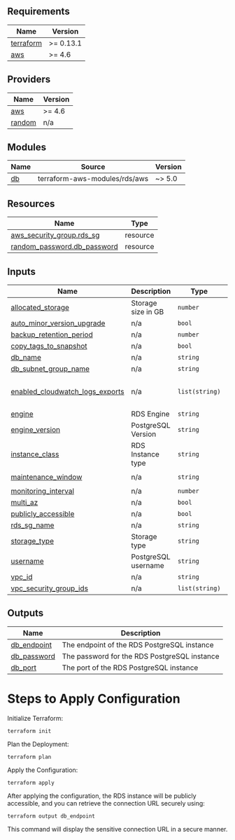 <!-- BEGIN_TF_DOCS -->
## Requirements

| Name | Version |
|------|---------|
| <a name="requirement_terraform"></a> [terraform](#requirement\_terraform) | >= 0.13.1 |
| <a name="requirement_aws"></a> [aws](#requirement\_aws) | >= 4.6 |

## Providers

| Name | Version |
|------|---------|
| <a name="provider_aws"></a> [aws](#provider\_aws) | >= 4.6 |
| <a name="provider_random"></a> [random](#provider\_random) | n/a |

## Modules

| Name | Source | Version |
|------|--------|---------|
| <a name="module_db"></a> [db](#module\_db) | terraform-aws-modules/rds/aws | ~> 5.0 |

## Resources

| Name | Type |
|------|------|
| [aws_security_group.rds_sg](https://registry.terraform.io/providers/hashicorp/aws/latest/docs/resources/security_group) | resource |
| [random_password.db_password](https://registry.terraform.io/providers/hashicorp/random/latest/docs/resources/password) | resource |

## Inputs

| Name | Description | Type | Default | Required |
|------|-------------|------|---------|:--------:|
| <a name="input_allocated_storage"></a> [allocated\_storage](#input\_allocated\_storage) | Storage size in GB | `number` | `20` | no |
| <a name="input_auto_minor_version_upgrade"></a> [auto\_minor\_version\_upgrade](#input\_auto\_minor\_version\_upgrade) | n/a | `bool` | `true` | no |
| <a name="input_backup_retention_period"></a> [backup\_retention\_period](#input\_backup\_retention\_period) | n/a | `number` | `7` | no |
| <a name="input_copy_tags_to_snapshot"></a> [copy\_tags\_to\_snapshot](#input\_copy\_tags\_to\_snapshot) | n/a | `bool` | `true` | no |
| <a name="input_db_name"></a> [db\_name](#input\_db\_name) | n/a | `string` | `"pgdb"` | no |
| <a name="input_db_subnet_group_name"></a> [db\_subnet\_group\_name](#input\_db\_subnet\_group\_name) | n/a | `string` | n/a | yes |
| <a name="input_enabled_cloudwatch_logs_exports"></a> [enabled\_cloudwatch\_logs\_exports](#input\_enabled\_cloudwatch\_logs\_exports) | n/a | `list(string)` | <pre>[<br>  "postgresql"<br>]</pre> | no |
| <a name="input_engine"></a> [engine](#input\_engine) | RDS Engine | `string` | `"postgres"` | no |
| <a name="input_engine_version"></a> [engine\_version](#input\_engine\_version) | PostgreSQL Version | `string` | `"14.4"` | no |
| <a name="input_instance_class"></a> [instance\_class](#input\_instance\_class) | RDS Instance type | `string` | `"db.t3.micro"` | no |
| <a name="input_maintenance_window"></a> [maintenance\_window](#input\_maintenance\_window) | n/a | `string` | `"Mon:00:00-Mon:03:00"` | no |
| <a name="input_monitoring_interval"></a> [monitoring\_interval](#input\_monitoring\_interval) | n/a | `number` | `60` | no |
| <a name="input_multi_az"></a> [multi\_az](#input\_multi\_az) | n/a | `bool` | `false` | no |
| <a name="input_publicly_accessible"></a> [publicly\_accessible](#input\_publicly\_accessible) | n/a | `bool` | `false` | no |
| <a name="input_rds_sg_name"></a> [rds\_sg\_name](#input\_rds\_sg\_name) | n/a | `string` | n/a | yes |
| <a name="input_storage_type"></a> [storage\_type](#input\_storage\_type) | Storage type | `string` | `"gp2"` | no |
| <a name="input_username"></a> [username](#input\_username) | PostgreSQL username | `string` | n/a | yes |
| <a name="input_vpc_id"></a> [vpc\_id](#input\_vpc\_id) | n/a | `string` | n/a | yes |
| <a name="input_vpc_security_group_ids"></a> [vpc\_security\_group\_ids](#input\_vpc\_security\_group\_ids) | n/a | `list(string)` | n/a | yes |

## Outputs

| Name | Description |
|------|-------------|
| <a name="output_db_endpoint"></a> [db\_endpoint](#output\_db\_endpoint) | The endpoint of the RDS PostgreSQL instance |
| <a name="output_db_password"></a> [db\_password](#output\_db\_password) | The password for the RDS PostgreSQL instance |
| <a name="output_db_port"></a> [db\_port](#output\_db\_port) | The port of the RDS PostgreSQL instance |
<!-- END_TF_DOCS -->

# Steps to Apply Configuration
Initialize Terraform:

```
terraform init
```
Plan the Deployment:
```
terraform plan
```
Apply the Configuration:

```
terraform apply
```
After applying the configuration, the RDS instance will be publicly accessible, and you can retrieve the connection URL securely using:

```
terraform output db_endpoint
```
This command will display the sensitive connection URL in a secure manner.
